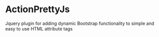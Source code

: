# ActionPrettyJs
Jquery plugin for adding dynamic Bootstrap functionality to simple and easy to use HTML attribute tags
